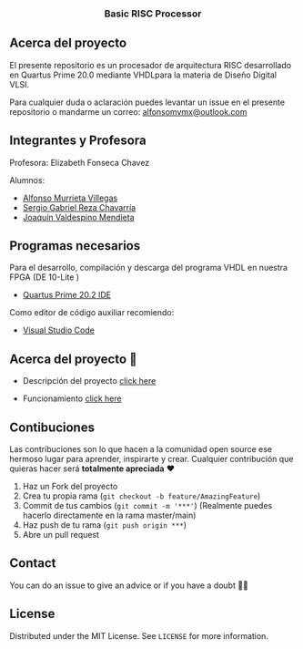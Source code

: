 <p align="center">
  <h3 align="center">Basic RISC Processor</h3>
</p>

<!-- ABOUT THE PROJECT -->
## Acerca del proyecto

El presente repositorio es un procesador de arquitectura RISC desarrollado en Quartus Prime 20.0 mediante VHDLpara la materia de Diseño Digital VLSI. 

Para cualquier duda o aclaración puedes levantar un issue en el presente repositorio o mandarme un correo: alfonsomvmx@outlook.com

## Integrantes y Profesora

Profesora: Elizabeth Fonseca Chavez

Alumnos:
- [Alfonso Murrieta Villegas ](https://github.com/aMurryFly)
- [Sergio Gabriel Reza Chavarría](https://github.com/ResergeDX)
- [Joaquín Valdespino Mendieta](https://github.com/JoaquinValdespino)


## Programas necesarios 

Para el desarrollo, compilación y descarga del programa VHDL en nuestra FPGA (DE 10-Lite )

- [Quartus Prime 20.2 IDE](https://fpgasoftware.intel.com/20.1.1/?edition=lite&platform=linux)

Como editor de código auxiliar recomiendo:
- [Visual Studio Code](https://code.visualstudio.com)

## Acerca del proyecto 🚀 

- Descripción del proyecto [click here](https://youtu.be/1re8ORJ3pEc)<br>

- Funcionamiento [click here](https://youtu.be/G3pjsB8_x9E)

<!-- GETTING STARTED 
### Installation

1. Get a free API Key at [https://example.com](https://example.com)
2. Clone the repo
   ```sh
   git clone https://github.com/your_username_/Project-Name.git
   ```
3. Install NPM packages
   ```sh
   npm install
   ```
4. Enter your API in `config.js`
   ```JS
   const API_KEY = 'ENTER YOUR API'; 
  ``` 
--> 
  
## Contibuciones

Las contribuciones son lo que hacen a la comunidad open source ese hermoso lugar para aprender, inspirarte y crear. Cualquier contribución que quieras hacer será **totalmente apreciada** ❤️

1. Haz un Fork del proyecto
2. Crea tu propia rama (`git checkout -b feature/AmazingFeature`)
3. Commit de tus cambios (`git commit -m '***'`) (Realmente puedes hacerlo directamente en la rama master/main)
4. Haz push de tu rama (`git push origin ***`)  
5. Abre un pull request


## Contact
You can do an issue to give an advice or if you have a doubt ✌🏻

## License
Distributed under the MIT License. See `LICENSE` for more information.
